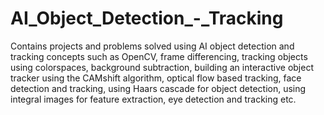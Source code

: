 # AI_Object_Detection_-_Tracking
Contains projects and problems solved using AI object detection and tracking concepts such as OpenCV, frame differencing, tracking objects using colorspaces, background subtraction, building an interactive object tracker using the CAMshift algorithm, optical flow based tracking, face detection and tracking, using Haars cascade for object detection, using integral images for feature extraction, eye detection and tracking etc.
